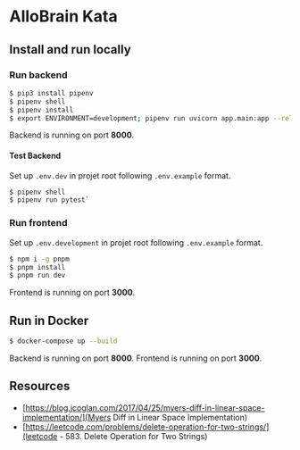 # AlloBrain Kata

## Install and run locally

### Run backend

```sh
$ pip3 install pipenv
$ pipenv shell
$ pipenv install
$ export ENVIRONMENT=development; pipenv run uvicorn app.main:app --reload
```

Backend is running on port **8000**.

#### Test Backend

Set up `.env.dev` in projet root following `.env.example` format.

```sh
$ pipenv shell
$ pipenv run pytest`
```

### Run frontend

Set up `.env.development` in projet root following `.env.example` format.

```sh
$ npm i -g pnpm
$ pnpm install
$ pnpm run dev
```

Frontend is running on port **3000**.

## Run in Docker

```sh
$ docker-compose up --build
```

Backend is running on port **8000**. Frontend is running on port **3000**.

## Resources

- [https://blog.jcoglan.com/2017/04/25/myers-diff-in-linear-space-implementation/](Myers Diff in Linear Space Implementation)
- [https://leetcode.com/problems/delete-operation-for-two-strings/](leetcode - 583. Delete Operation for Two Strings)
